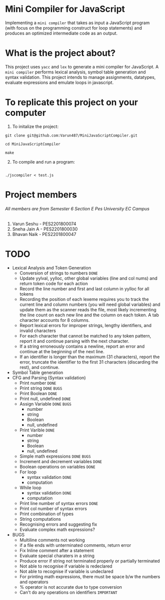 # Mini Compiler for JavaScript

Implementing a ```mini compiler``` that takes as input a JavaScript program (with focus on the programming construct for loop statements) and produces an optimized intermediate code as an output.

# What is the project about?

This project uses ```yacc``` and ```lex``` to generate a mini compiler for JavaScript. A ```mini compiler``` performs lexical analysis, symbol table generation and syntax validation. This project intends to manage assignments, datatypes, evaluate expressions and emulate loops in javascript.

# To replicate this project on your computer
1. To initalize the project:
```
git clone git@github.com:Varun487/MiniJavaScriptCompiler.git

cd MiniJavaScriptCompiler

make

```
2. To compile and run a program:
```

./jscompiler < test.js

```

# Project members

###### All members are from Semester 6 Section E Pes University EC Campus

1. Varun Seshu - PES2201800074
2. Sneha Jain A - PES2201800030
3. Bhavan Naik - PES2201800047

# TODO
- Lexical Analysis and Token Generation
	- Conversion of strings to numbers ```DONE```
	- Update yylval, yylloc, other global variables (line and col nums) and return token code for each action
	- Record the line number and first and last column in yylloc for all tokens
	- Recording the position of each lexeme requires you to track the current line and column numbers (you will need global variables) and update them as the scanner reads the file, most likely incrementing the line count on each new line and the column on each token. A tab character accounts for 8 columns.
	- Report lexical errors for improper strings, lengthy identifiers, and invalid characters
	- For each character that cannot be matched to any token pattern, report it and continue parsing with the next character.
	- If a string erroneously contains a newline, report an error and continue at the beginning of the next line.
	- If an identifier is longer than the maximum (31 characters), report the error, truncate the identifier to the first 31 characters (discarding the rest), and continue.
- Symbol Table generation
- CFG and Parsing (Syntax validation)
	- Print number ```DONE```
	- Print string ```DONE``` ```BUGS```
	- Print Boolean ```DONE```
	- Print null, undefined ```DONE```
	- Assign Variable ```DONE``` ```BUGS```
		- number
		- string
		- Boolean
		- null, undefined
	- Print Varible ```DONE```
		- number
		- string
		- Boolean
		- null, undefined
	- Simple math expressions ```DONE``` ```BUGS```
	- Increment and decrement variables ```DONE```
	- Boolean operations on variables ```DONE```
	- For loop 
		- syntax validation ```DONE```
		- computation
	- While loop
		- syntax validation ```DONE```
		- computation
	- Print line number of syntax errors ```DONE```
	- Print col number of syntax errors
	- Print combination of types
	- String computations
	- Recognising errors and suggesting fix
	- Evaluate complex math expressions?
- BUGS
	- Multiline comments not working
	- if a file ends with unterminated comments, return error
	- Fix Inline comment after a statement
	- Evaluate special charaters in a string
	- Produce error if string not terminated properly or partially terminated
	- Not able to recognise if variable is redeclared
	- Not able to recognise if variable is undeclared
	- For printing math expressions, there must be space b/w the numbers and operators
	- % operator is not accurate due to type conversion
	- Can't do any operations on identifiers ```IMPORTANT```
